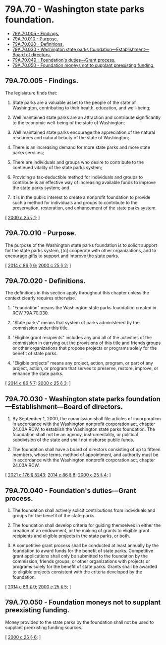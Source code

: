 # 79A.70 - Washington state parks foundation.
* [79A.70.005 - Findings.](#79a70005---findings)
* [79A.70.010 - Purpose.](#79a70010---purpose)
* [79A.70.020 - Definitions.](#79a70020---definitions)
* [79A.70.030 - Washington state parks foundation—Establishment—Board of directors.](#79a70030---washington-state-parks-foundationestablishmentboard-of-directors)
* [79A.70.040 - Foundation's duties—Grant process.](#79a70040---foundations-dutiesgrant-process)
* [79A.70.050 - Foundation moneys not to supplant preexisting funding.](#79a70050---foundation-moneys-not-to-supplant-preexisting-funding)
## 79A.70.005 - Findings.
The legislature finds that:

1. State parks are a valuable asset to the people of the state of Washington, contributing to their health, education, and well-being;

2. Well maintained state parks are an attraction and contribute significantly to the economic well-being of the state of Washington;

3. Well maintained state parks encourage the appreciation of the natural resources and natural beauty of the state of Washington;

4. There is an increasing demand for more state parks and more state parks services;

5. There are individuals and groups who desire to contribute to the continued vitality of the state parks system;

6. Providing a tax-deductible method for individuals and groups to contribute is an effective way of increasing available funds to improve the state parks system; and

7. It is in the public interest to create a nonprofit foundation to provide such a method for individuals and groups to contribute to the preservation, restoration, and enhancement of the state parks system.

\[ [2000 c 25 § 1](https://lawfilesext.leg.wa.gov/biennium/1999-00/Pdf/Bills/Session%20Laws/Senate/6147-S.SL.pdf?cite=2000%20c%2025%20§%201); \]

## 79A.70.010 - Purpose.
The purpose of the Washington state parks foundation is to solicit support for the state parks system, [to] cooperate with other organizations, and to encourage gifts to support and improve the state parks.

\[ [2014 c 86 § 6](https://lawfilesext.leg.wa.gov/biennium/2013-14/Pdf/Bills/Session%20Laws/Senate/6034.SL.pdf?cite=2014%20c%2086%20§%206); [2000 c 25 § 2](https://lawfilesext.leg.wa.gov/biennium/1999-00/Pdf/Bills/Session%20Laws/Senate/6147-S.SL.pdf?cite=2000%20c%2025%20§%202); \]

## 79A.70.020 - Definitions.
The definitions in this section apply throughout this chapter unless the context clearly requires otherwise.

1. "Foundation" means the Washington state parks foundation created in RCW 79A.70.030.

2. "State parks" means that system of parks administered by the commission under this title.

3. "Eligible grant recipients" includes any and all of the activities of the commission in carrying out the provisions of this title and friends groups or other organizations that propose projects or programs solely for the benefit of state parks.

4. "Eligible projects" means any project, action, program, or part of any project, action, or program that serves to preserve, restore, improve, or enhance the state parks.

\[ [2014 c 86 § 7](https://lawfilesext.leg.wa.gov/biennium/2013-14/Pdf/Bills/Session%20Laws/Senate/6034.SL.pdf?cite=2014%20c%2086%20§%207); [2000 c 25 § 3](https://lawfilesext.leg.wa.gov/biennium/1999-00/Pdf/Bills/Session%20Laws/Senate/6147-S.SL.pdf?cite=2000%20c%2025%20§%203); \]

## 79A.70.030 - Washington state parks foundation—Establishment—Board of directors.
1. By September 1, 2000, the commission shall file articles of incorporation in accordance with the Washington nonprofit corporation act, chapter 24.03A RCW, to establish the Washington state parks foundation. The foundation shall not be an agency, instrumentality, or political subdivision of the state and shall not disburse public funds.

2. The foundation shall have a board of directors consisting of up to fifteen members, whose terms, method of appointment, and authority must be in accordance with the Washington nonprofit corporation act, chapter 24.03A RCW.

\[ [2021 c 176 § 5243](https://lawfilesext.leg.wa.gov/biennium/2021-22/Pdf/Bills/Session%20Laws/Senate/5034-S.SL.pdf?cite=2021%20c%20176%20§%205243); [2014 c 86 § 8](https://lawfilesext.leg.wa.gov/biennium/2013-14/Pdf/Bills/Session%20Laws/Senate/6034.SL.pdf?cite=2014%20c%2086%20§%208); [2000 c 25 § 4](https://lawfilesext.leg.wa.gov/biennium/1999-00/Pdf/Bills/Session%20Laws/Senate/6147-S.SL.pdf?cite=2000%20c%2025%20§%204); \]

## 79A.70.040 - Foundation's duties—Grant process.
1. The foundation shall actively solicit contributions from individuals and groups for the benefit of the state parks.

2. The foundation shall develop criteria for guiding themselves in either the creation of an endowment, or the making of grants to eligible grant recipients and eligible projects in the state parks, or both.

3. A competitive grant process shall be conducted at least annually by the foundation to award funds for the benefit of state parks. Competitive grant applications shall only be submitted to the foundation by the commission, friends groups, or other organizations with projects or programs solely for the benefit of state parks.  Grants shall be awarded to eligible projects consistent with the criteria developed by the foundation.

\[ [2014 c 86 § 9](https://lawfilesext.leg.wa.gov/biennium/2013-14/Pdf/Bills/Session%20Laws/Senate/6034.SL.pdf?cite=2014%20c%2086%20§%209); [2000 c 25 § 5](https://lawfilesext.leg.wa.gov/biennium/1999-00/Pdf/Bills/Session%20Laws/Senate/6147-S.SL.pdf?cite=2000%20c%2025%20§%205); \]

## 79A.70.050 - Foundation moneys not to supplant preexisting funding.
Money provided to the state parks by the foundation shall not be used to supplant preexisting funding sources.

\[ [2000 c 25 § 6](https://lawfilesext.leg.wa.gov/biennium/1999-00/Pdf/Bills/Session%20Laws/Senate/6147-S.SL.pdf?cite=2000%20c%2025%20§%206); \]

